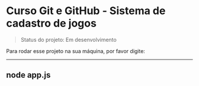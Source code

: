 <h1>Curso Git e GitHub - Sistema de cadastro de jogos</h1>

>Status do projeto: Em desenvolvimento

Para rodar esse projeto na sua máquina, por favor digite:

---
node app.js
---
